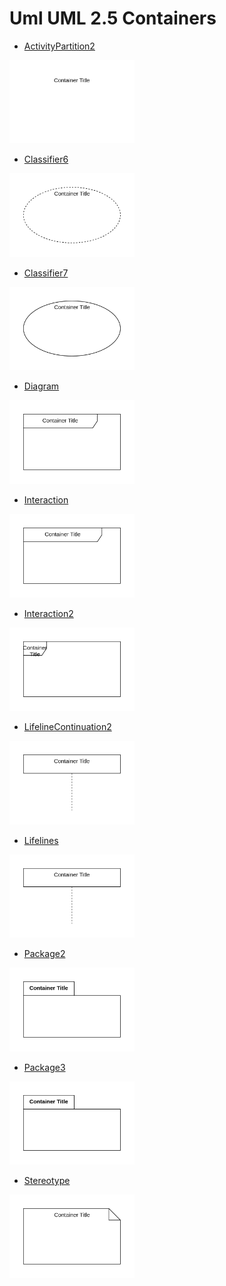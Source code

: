 # Uml UML 2.5 Containers


- [ActivityPartition2](./activity-partition-2.md)  
<img src="./activity-partition-2.png" width="200"/>

- [Classifier6](./classifier-6.md)  
<img src="./classifier-6.png" width="200"/>

- [Classifier7](./classifier-7.md)  
<img src="./classifier-7.png" width="200"/>

- [Diagram](./diagram.md)  
<img src="./diagram.png" width="200"/>

- [Interaction](./interaction.md)  
<img src="./interaction.png" width="200"/>

- [Interaction2](./interaction-2.md)  
<img src="./interaction-2.png" width="200"/>

- [LifelineContinuation2](./lifeline-continuation-2.md)  
<img src="./lifeline-continuation-2.png" width="200"/>

- [Lifelines](./lifelines.md)  
<img src="./lifelines.png" width="200"/>

- [Package2](./package-2.md)  
<img src="./package-2.png" width="200"/>

- [Package3](./package-3.md)  
<img src="./package-3.png" width="200"/>

- [Stereotype](./stereotype.md)  
<img src="./stereotype.png" width="200"/>
